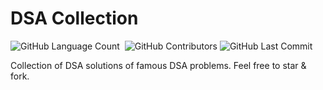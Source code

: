 # DSA Collection
<img alt="GitHub Language Count" src="https://img.shields.io/github/languages/count/nisarga-developer/DSA-Collection" />

<img alt="" src="https://img.shields.io/github/repo-size/nisarga-developer/DSA-Collection" />

<img alt="GitHub Contributors" src="https://img.shields.io/github/contributors/nisarga-developer/DSA-Collection" />


<img alt="GitHub Last Commit" src="https://img.shields.io/github/last-commit/nisarga-developer/DSA-Collection" />

Collection of DSA solutions of famous DSA problems. Feel free to star & fork.
